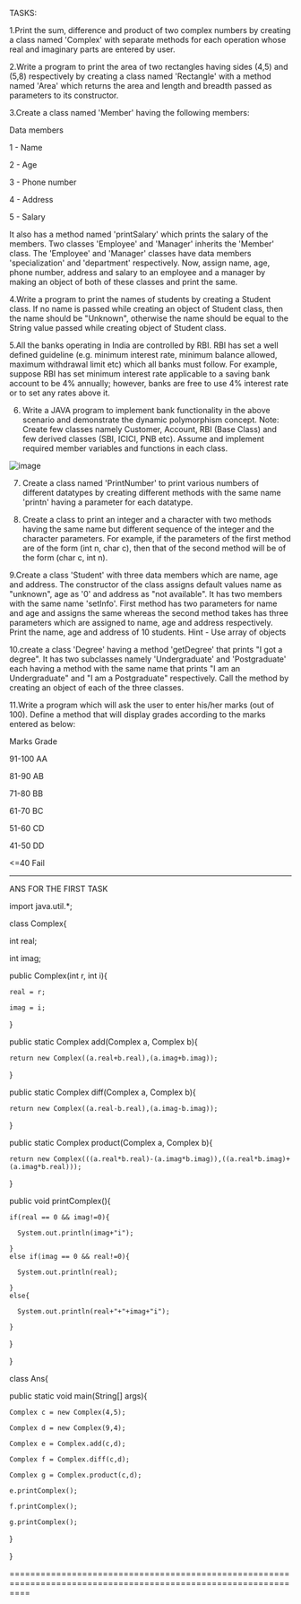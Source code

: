 TASKS:

1.Print the sum, difference and product of two complex numbers by creating a class named 'Complex' with separate methods for each operation whose 
real and imaginary parts are entered by user.

2.Write a program to print the area of two rectangles having sides (4,5) and (5,8) respectively by creating a class named 'Rectangle' with a 
method named 'Area' which returns the area and length and breadth passed as parameters to its constructor.


3.Create a class named 'Member' having the following members:

Data members

1 - Name

2 - Age

3 - Phone number

4 - Address

5 - Salary

It also has a method named 'printSalary' which prints the salary of the members.
Two classes 'Employee' and 'Manager' inherits the 'Member' class. The 'Employee' and 'Manager' classes have data members 'specialization' and 'department' respectively. Now, assign name, age, phone number, address and salary to an employee and a manager by making an object of both of these classes and print the same.


4.Write a program to print the names of students by creating a Student class. If no name is passed while creating an object of Student class, then the name should be "Unknown", otherwise the name should be equal to the String value passed while creating object of Student class.

5.All the banks operating in India are controlled by RBI. RBI has set a well defined guideline (e.g. minimum interest rate, minimum balance allowed, maximum withdrawal limit etc) which all banks must follow. For example, suppose RBI has set minimum interest rate applicable to a saving bank account to be 4% annually; however, banks are free to use 4% interest rate or to set any rates above it.

6. Write a JAVA program to implement bank functionality in the above scenario and demonstrate the dynamic polymorphism concept. Note: Create few classes namely Customer, Account, RBI (Base Class) and few derived classes (SBI, ICICI, PNB etc). Assume and implement required member variables and functions in each class.

![image](https://github.com/ragaPriya224/Dru23Batch2/assets/90038032/7ab9e756-57cc-4ac9-95a9-d994972eb3b1)


7. Create a class named 'PrintNumber' to print various numbers of different datatypes by creating different methods with the same name 'printn' having a parameter for each datatype.

8. Create a class to print an integer and a character with two methods having the same name but different sequence of the integer and the character parameters.
For example, if the parameters of the first method are of the form (int n, char c), then that of the second method will be of the form (char c, int n).

9.Create a class 'Student' with three data members which are name, age and address. The constructor of the class assigns default values name as "unknown", age as '0' and address as "not available". It has two members with the same name 'setInfo'. First method has two parameters for name and age and assigns the same whereas the second method takes has three parameters which are assigned to name, age and address respectively. Print the name, age and address of 10 students.
Hint - Use array of objects

10.create a class 'Degree' having a method 'getDegree' that prints "I got a degree". It has two subclasses namely 'Undergraduate' and 'Postgraduate' each having a method with the same name that prints "I am an Undergraduate" and "I am a Postgraduate" respectively. Call the method by creating an object of each of the three classes.

11.Write a program which will ask the user to enter his/her marks (out of 100). Define a method that will display grades according to the marks entered as below:

Marks                    Grade

91-100           AA

81-90            AB

71-80            BB

61-70            BC

51-60            CD

41-50            DD

<=40            Fail



---------------------------------


ANS FOR THE FIRST TASK 

import java.util.*;

class Complex{

  int real;
  
  int imag;
  
  public Complex(int r, int i){
  
    real = r;
    
    imag = i;
    
  }

  public static Complex add(Complex a, Complex b){
  
    return new Complex((a.real+b.real),(a.imag+b.imag));
    
  }

  public static Complex diff(Complex a, Complex b){
  
    return new Complex((a.real-b.real),(a.imag-b.imag));
    
  }

  public static Complex product(Complex a, Complex b){
  
    return new Complex(((a.real*b.real)-(a.imag*b.imag)),((a.real*b.imag)+(a.imag*b.real)));
    
  }

  public void printComplex(){
  
    if(real == 0 && imag!=0){
    
      System.out.println(imag+"i");
      
    }
    else if(imag == 0 && real!=0){
    
      System.out.println(real);
      
    }
    else{
    
      System.out.println(real+"+"+imag+"i");
      
    }
    
  }

}

class Ans{

  public static void main(String[] args){
  
    Complex c = new Complex(4,5);
    
    Complex d = new Complex(9,4);

    Complex e = Complex.add(c,d);
    
    Complex f = Complex.diff(c,d);
    
    Complex g = Complex.product(c,d);
    
    e.printComplex();
    
    f.printComplex();
    
    g.printComplex();
    
  }
  
}		

================================================================================================================






